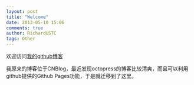 ```yaml
---
layout: post
title: "Welcome"
date: 2013-05-10 15:06
comments: true
author: RichardUSTC
tags: Other
---
```

欢迎访问[我的github博客](http://richardustc.github.io/)

我原来的博客位于CNBlog，最近发现octopress的博客比较清爽，而且可以利用github提供的Github Pages功能，于是就迁移到了这里。
